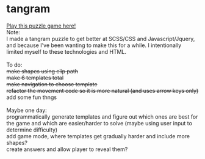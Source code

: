# tangram

<a href="https://lindsim.github.io/tangrams">Play this puzzle game here!</a><br>
Note: <br>
I made a tangram puzzle to get better at SCSS/CSS and Javascript/Jquery, and because I've been wanting to make this for a while. I intentionally limited myself to these technologies and HTML. <br>
<br>
To do:
  <br><s>make shapes using clip path</s>
  <br><s>make 6 templates total</s>
  <br><s>make navigation to choose template</s>
  <br><s>refactor the movement code so it is more natural (and uses arrow keys only)</s>
  <br>add some fun thngs
<br>
<br>
Maybe one day:
  <br>programmatically generate templates and figure out which ones are best for the game and which are easier/harder to solve (maybe using user input to determine difficulty)
  <br>add game mode, where templates get gradually harder and include more shapes? 
  <br>create answers and allow player to reveal them? 
 

